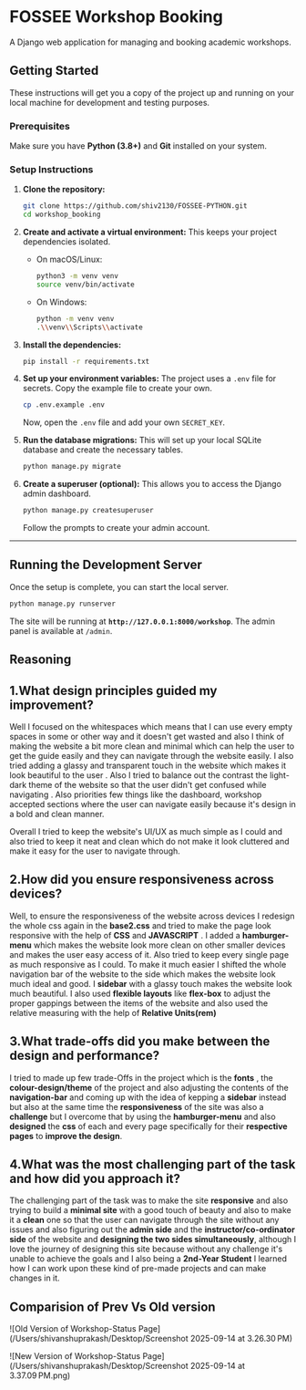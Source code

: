 # FOSSEE Workshop Booking

A Django web application for managing and booking academic workshops.

## Getting Started

These instructions will get you a copy of the project up and running on your local machine for development and testing purposes.

### Prerequisites

Make sure you have **Python (3.8+)** and **Git** installed on your system.

### Setup Instructions

1.  **Clone the repository:**

    ```bash
    git clone https://github.com/shiv2130/FOSSEE-PYTHON.git
    cd workshop_booking
    ```

2.  **Create and activate a virtual environment:**
    This keeps your project dependencies isolated.

      * On macOS/Linux:
        ```bash
        python3 -m venv venv
        source venv/bin/activate
        ```
      * On Windows:
        ```bash
        python -m venv venv
        .\\venv\\Scripts\\activate
        ```

3.  **Install the dependencies:**

    ```bash
    pip install -r requirements.txt
    ```

4.  **Set up your environment variables:**
    The project uses a `.env` file for secrets. Copy the example file to create your own.

    ```bash
    cp .env.example .env
    ```

    Now, open the `.env` file and add your own `SECRET_KEY`.

5.  **Run the database migrations:**
    This will set up your local SQLite database and create the necessary tables.

    ```bash
    python manage.py migrate
    ```

6.  **Create a superuser (optional):**
    This allows you to access the Django admin dashboard.

    ```bash
    python manage.py createsuperuser
    ```

    Follow the prompts to create your admin account.

-----

## Running the Development Server

Once the setup is complete, you can start the local server.

```bash
python manage.py runserver
```

The site will be running at **`http://127.0.0.1:8000/workshop`**. The admin panel is available at `/admin`.


## Reasoning

## 1.What design principles guided my improvement?

Well I focused on the whitespaces which means that I can use every empty spaces in some or other way and it doesn't get wasted and also I think of making the website a bit more clean and minimal which can help the user to get the guide easily and they can navigate through the website easily. I also tried adding a glassy and transparent touch in the website which makes it look beautiful to the user . Also I tried to balance out the contrast the light-dark theme of the website so that the user didn't get confused while navigating . Also priorities few things like the dashboard, workshop accepted sections where the user can navigate easily because it's design in a bold and clean manner. 

Overall I tried to keep the website's UI/UX as much simple as I could and also tried to keep it neat and clean which do not make it look cluttered and make it easy for the user to navigate through.

## 2.How did you ensure responsiveness across devices?

Well, to ensure the responsiveness of the website across devices I redesign the whole css again in the **base2.css** and tried to make the page look responsive with the help of **CSS** and **JAVASCRIPT** . I added a **hamburger-menu** which makes the website look more clean on other smaller devices and makes the user easy access of it. Also tried to keep every single page as much responsive as I could. To make it much easier I shifted the whole navigation bar of the website to the side which makes the website look much ideal and good. I **sidebar** with a glassy touch makes the website look much beautiful. I also used **flexible layouts** like **flex-box** to adjust the proper gappings between the items of the website and also used the relative measuring with the help of **Relative Units(rem)**

## 3.What trade-offs did you make between the design and performance?

I tried to made up few trade-Offs in the project which is the **fonts** , the **colour-design/theme** of the project and also adjusting the contents of the **navigation-bar** and coming up with the idea of kepping a **sidebar** instead but also at the same time the **responsiveness** of the site was also a **challenge** but I overcome that by using the **hamburger-menu** and also **designed** the **css** of each and every page specifically for their **respective pages** to **improve the design**.

## 4.What was the most challenging part of the task and how did you approach it?

The challenging part of the task was to make the site **responsive** and also trying to build a **minimal site** with a good touch of beauty and also to make it a **clean** one so that the user can navigate through the site without any issues and also figuring out the **admin side** and the **instructor/co-ordinator side** of the website and **designing the two sides simultaneously**, although I love the journey of designing this site because without any challenge it's unable to achieve the goals and I also being a **2nd-Year Student** I learned how I can work upon these kind of pre-made projects and can make changes in it. 


## Comparision of Prev Vs Old version
![Old Version of Workshop-Status Page](/Users/shivanshuprakash/Desktop/Screenshot 2025-09-14 at 3.26.30 PM)

![New Version of Workshop-Status Page](/Users/shivanshuprakash/Desktop/Screenshot 2025-09-14 at 3.37.09 PM.png)

